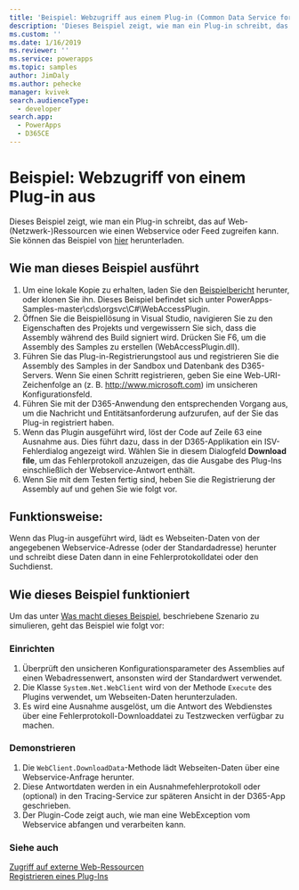 ```yaml
---
title: 'Beispiel: Webzugriff aus einem Plug-in (Common Data Service for Apps) | Microsoft Docs'
description: 'Dieses Beispiel zeigt, wie man ein Plug-in schreibt, das auf Ressourcen im Web (Netzwerk) zugreifen kann.'
ms.custom: ''
ms.date: 1/16/2019
ms.reviewer: ''
ms.service: powerapps
ms.topic: samples
author: JimDaly
ms.author: pehecke
manager: kvivek
search.audienceType:
  - developer
search.app:
  - PowerApps
  - D365CE
---
```

# <a name="sample-web-access-from-a-plug-in"></a>Beispiel: Webzugriff von einem Plug-in aus

Dieses Beispiel zeigt, wie man ein Plug-in schreibt, das auf Web-(Netzwerk-)Ressourcen wie einen Webservice oder Feed zugreifen kann. Sie können das Beispiel von [hier](https://github.com/Microsoft/PowerApps-Samples/tree/master/cds/orgsvc/C%23/WebAccessPlugin) herunterladen.

## <a name="how-to-run-this-sample"></a>Wie man dieses Beispiel ausführt

1. Um eine lokale Kopie zu erhalten, laden Sie den [Beispielbericht](https://github.com/Microsoft/PowerApps-Samples) herunter, oder klonen Sie ihn. Dieses Beispiel befindet sich unter PowerApps-Samples-master\cds\orgsvc\C#\WebAccessPlugin.
2. Öffnen Sie die Beispiellösung in Visual Studio, navigieren Sie zu den Eigenschaften des Projekts und vergewissern Sie sich, dass die Assembly während des Build signiert wird. Drücken Sie F6, um die Assembly des Samples zu erstellen (WebAccessPlugin.dll).
3. Führen Sie das Plug-in-Registrierungstool aus und registrieren Sie die Assembly des Samples in der Sandbox und Datenbank des D365-Servers. Wenn Sie einen Schritt registrieren, geben Sie eine Web-URI-Zeichenfolge an (z. B. http://www.microsoft.com) im unsicheren Konfigurationsfeld.
4. Führen Sie mit der D365-Anwendung den entsprechenden Vorgang aus, um die Nachricht und Entitätsanforderung aufzurufen, auf der Sie das Plug-in registriert haben.
5. Wenn das Plugin ausgeführt wird, löst der Code auf Zeile 63 eine Ausnahme aus. Dies führt dazu, dass in der D365-Applikation ein ISV-Fehlerdialog angezeigt wird. Wählen Sie in diesem Dialogfeld **Download file**, um das Fehlerprotokoll anzuzeigen, das die Ausgabe des Plug-Ins einschließlich der Webservice-Antwort enthält.
6. Wenn Sie mit dem Testen fertig sind, heben Sie die Registrierung der Assembly auf und gehen Sie wie folgt vor.

## <a name="what-this-sample-does"></a>Funktionsweise:

Wenn das Plug-in ausgeführt wird, lädt es Webseiten-Daten von der angegebenen Webservice-Adresse (oder der Standardadresse) herunter und schreibt diese Daten dann in eine Fehlerprotokolldatei oder den Suchdienst.

## <a name="how-this-sample-works"></a>Wie dieses Beispiel funktioniert

Um das unter [Was macht dieses Beispiel](#what-this-sample-does), beschriebene Szenario zu simulieren, geht das Beispiel wie folgt vor:

### <a name="setup"></a>Einrichten

1. Überprüft den unsicheren Konfigurationsparameter des Assemblies auf einen Webadressenwert, ansonsten wird der Standardwert verwendet.
2. Die Klasse `System.Net.WebClient` wird von der Methode `Execute` des Plugins verwendet, um Webseiten-Daten herunterzuladen.
3. Es wird eine Ausnahme ausgelöst, um die Antwort des Webdienstes über eine Fehlerprotokoll-Downloaddatei zu Testzwecken verfügbar zu machen.

### <a name="demonstrate"></a>Demonstrieren

1. Die `WebClient.DownloadData`-Methode lädt Webseiten-Daten über eine Webservice-Anfrage herunter.
2. Diese Antwortdaten werden in ein Ausnahmefehlerprotokoll oder (optional) in den Tracing-Service zur späteren Ansicht in der D365-App geschrieben.
3. Der Plugin-Code zeigt auch, wie man eine WebException vom Webservice abfangen und verarbeiten kann.

### <a name="see-also"></a>Siehe auch
[Zugriff auf externe Web-Ressourcen](../../access-web-services.md)<br/>
[Registrieren eines Plug-Ins](../../register-plug-in.md)